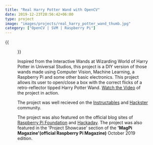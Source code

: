 ```yaml
---
title: "Real Harry Potter Wand with OpenCV"
date: 2019-12-23T20:56:42+06:00
type: project
image: "images/projects/real_harry_potter_wand_thumb.jpg"
category: ["OpenCV | SVM | Raspberry Pi"]
---
```


{{<figure src="/images/projects/real_harry_potter_image.jpg" alt="harry_potter_wand" loading="eager" width="720">}}

Inspired from the Interactive Wands at Wizarding World of Harry Potter in Universal Studios, this project is a DIY version of those wands made using Computer Vision, Machine Learning, a Raspberry Pi and some other basic electronics. This project allows its user to open/close a box with the correct flicks of a retro-reflector tipped Harry Potter Wand. [Watch the Video](https://www.youtube.com/watch?v=9DyAehKEF4Q&feature=emb_logo) of the project in action.

The project was well recieved on the [Instructables](https://www.instructables.com/Real-Working-Harry-Potter-Wand-Using-Computer-Visi/) and [Hackster](https://www.hackster.io/jasmeet-singh/real-harry-potter-wand-with-computer-vision-520e3b) community.

The project was also featured on the official blog sites of [Raspberry Pi Foundation](https://www.raspberrypi.org/blog/take-the-wizarding-world-of-harry-potter-home-with-you/) and [Hackaday](https://hackaday.com/2020/04/05/harry-potter-wand-hack-makes-magic-real/).
The project was also featured in the 'Project Showcase' section of the **'MagPi Magazine'(official Raspberry Pi Magazine)** October 2019 edition.

